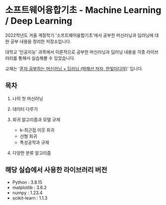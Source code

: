 # 소프트웨어융합기초 - Machine Learning / Deep Learning

2022학년도 겨울 계절학기 '소프트웨어융합기초'에서 공부한 머신러닝과 딥러닝에 대한 공부 내용을 정리한 저장소입니다.

대학교 '인공지능' 과목에서 이론적으로 공부한 머신러닝과 딥러닝 내용을 각종 라이브러리를 통해서 실습해볼 수 있었습니다.

교재는 '[혼자 공부하는 머신러닝 + 딥러닝 (박해선 저자, 한빛미디어)](https://product.kyobobook.co.kr/detail/S000001810330 "혼자 공부하는 머신러닝 + 딥러닝 (박해선 저자, 한빛미디어)")' 입니다.

## 목차

1. 나의 첫 머신러닝

2. 데이터 다루기

3. 회귀 알고리즘과 모델 규제
    * k-최근접 이웃 회귀
    * 선형 회귀
    * 특성공학과 규제

4. 다양한 분류 알고리즘

## 해당 실습에서 사용한 라이브러리 버전
* Python : 3.8.15
* matplotlib : 3.6.2
* numpy : 1.23.4
* scikit-learn : 1.1.3